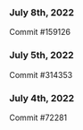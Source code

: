 ### July 8th, 2022

Commit #159126

### July 5th, 2022

Commit #314353


### July 4th, 2022

Commit #72281
